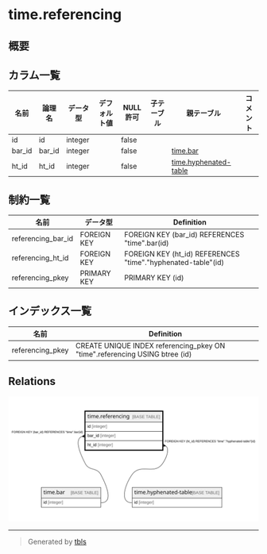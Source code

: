 # time.referencing

## 概要

## カラム一覧

| 名前 | 論理名 | データ型 | デフォルト値 | NULL許可 | 子テーブル | 親テーブル | コメント |
| ---- | ------ | -------- | ------------ | -------- | ---------- | ---------- | -------- |
| id | id | integer |  | false |  |  |  |
| bar_id | bar_id | integer |  | false |  | [time.bar](time.bar.md) |  |
| ht_id | ht_id | integer |  | false |  | [time.hyphenated-table](time.hyphenated-table.md) |  |

## 制約一覧

| 名前 | データ型 | Definition |
| ---- | ---- | ---------- |
| referencing_bar_id | FOREIGN KEY | FOREIGN KEY (bar_id) REFERENCES "time".bar(id) |
| referencing_ht_id | FOREIGN KEY | FOREIGN KEY (ht_id) REFERENCES "time"."hyphenated-table"(id) |
| referencing_pkey | PRIMARY KEY | PRIMARY KEY (id) |

## インデックス一覧

| 名前 | Definition |
| ---- | ---------- |
| referencing_pkey | CREATE UNIQUE INDEX referencing_pkey ON "time".referencing USING btree (id) |

## Relations

![er](time.referencing.svg)

---

> Generated by [tbls](https://github.com/k1LoW/tbls)
